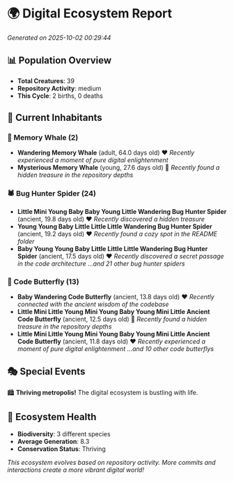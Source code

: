# 🌍 Digital Ecosystem Report
*Generated on 2025-10-02 00:29:44*

## 📊 Population Overview
- **Total Creatures**: 39
- **Repository Activity**: medium
- **This Cycle**: 2 births, 0 deaths

## 👥 Current Inhabitants

### 🐋 Memory Whale (2)
- **Wandering Memory Whale** (adult, 64.0 days old) ❤️
  *Recently experienced a moment of pure digital enlightenment*
- **Mysterious Memory Whale** (young, 27.6 days old) 💚
  *Recently found a hidden treasure in the repository depths*

### 🕷️ Bug Hunter Spider (24)
- **Little Mini Young Baby Baby Young Little Wandering Bug Hunter Spider** (ancient, 19.8 days old) ❤️
  *Recently discovered a hidden treasure*
- **Young Young Baby Little Little Little Wandering Bug Hunter Spider** (ancient, 19.2 days old) ❤️
  *Recently found a cozy spot in the README folder*
- **Baby Young Young Baby Little Little Little Wandering Bug Hunter Spider** (ancient, 17.5 days old) ❤️
  *Recently discovered a secret passage in the code architecture*
  *...and 21 other bug hunter spiders*

### 🦋 Code Butterfly (13)
- **Baby Wandering Code Butterfly** (ancient, 13.8 days old) ❤️
  *Recently connected with the ancient wisdom of the codebase*
- **Little Mini Little Young Mini Young Baby Young Mini Little Ancient Code Butterfly** (ancient, 12.5 days old) 💛
  *Recently found a hidden treasure in the repository depths*
- **Little Mini Little Young Mini Young Baby Young Mini Little Ancient Code Butterfly** (ancient, 11.8 days old) ❤️
  *Recently experienced a moment of pure digital enlightenment*
  *...and 10 other code butterflys*

## 🎭 Special Events

🏙️ **Thriving metropolis!** The digital ecosystem is bustling with life.

## 🔬 Ecosystem Health
- **Biodiversity**: 3 different species
- **Average Generation**: 8.3
- **Conservation Status**: Thriving

*This ecosystem evolves based on repository activity. More commits and interactions create a more vibrant digital world!*